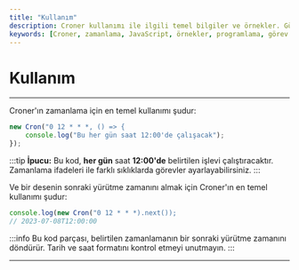 ```yaml
---
title: "Kullanım"
description: Croner kullanımı ile ilgili temel bilgiler ve örnekler. Günlük zamanlama ve sonraki yürütme zamanını nasıl alabileceğinizi öğrenin.
keywords: [Croner, zamanlama, JavaScript, örnekler, programlama, görev zamanlayıcı]
---
```


# Kullanım

---

Croner'ın zamanlama için en temel kullanımı şudur:

```ts
new Cron("0 12 * * *, () => {
    console.log("Bu her gün saat 12:00'de çalışacak");
});
```

:::tip
**İpucu:** Bu kod, **her gün** saat **12:00'de** belirtilen işlevi çalıştıracaktır. Zamanlama ifadeleri ile farklı sıklıklarda görevler ayarlayabilirsiniz.
:::

Ve bir desenin sonraki yürütme zamanını almak için Croner'ın en temel kullanımı şudur:

```ts
console.log(new Cron("0 12 * * *).next());
// 2023-07-08T12:00:00
```

:::info
Bu kod parçası, belirtilen zamanlamanın bir sonraki yürütme zamanını döndürür. Tarih ve saat formatını kontrol etmeyi unutmayın.
:::

---